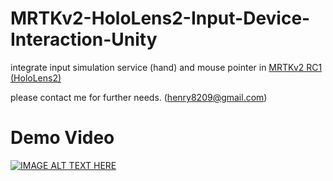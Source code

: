 # MRTKv2-HoloLens2-Input-Device-Interaction-Unity
integrate input simulation service (hand) and mouse pointer in <a href="https://github.com/Microsoft/MixedRealityToolkit-Unity/releases">MRTKv2 RC1 (HoloLens2) </a>

please contact me for further needs. (henry8209@gmail.com)

# Demo Video

[![IMAGE ALT TEXT HERE](https://img.youtube.com/vi/Jyrcq8KaHTg/0.jpg)](https://www.youtube.com/watch?v=Jyrcq8KaHTg)
